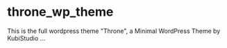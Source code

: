 # throne_wp_theme
This is the full wordpress theme "Throne", a Minimal WordPress Theme by KubiStudio ...
